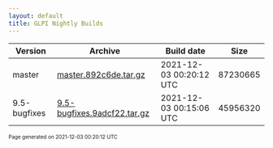 ```yaml
---
layout: default
title: GLPI Nightly Builds
---
```


Version|Archive|Build date|Size
---|---|---|---
master|[master.892c6de.tar.gz](master.892c6de.tar.gz)|2021-12-03 00:20:12 UTC|87230665
9.5-bugfixes|[9.5-bugfixes.9adcf22.tar.gz](9.5-bugfixes.9adcf22.tar.gz)|2021-12-03 00:15:06 UTC|45956320

<font size="1">Page generated on 2021-12-03 00:20:12 UTC</font>
